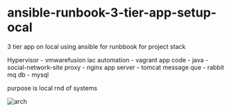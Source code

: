 # ansible-runbook-3-tier-app-setup-ocal
3 tier app on local using ansible for runbbook for project stack



Hypervisor - vmwarefusion
iac automation - vagrant
app code - java - social-network-site
proxy - nginx
app server - tomcat
message que - rabbit mq
db - mysql


purpose is local rnd of systems


![arch](https://github.com/pingANDpackets/ansible-runbook-3-tier-app-setup-ocal/assets/120235206/3bc3a6b8-e49c-494a-bd38-9df11304eaf9)

